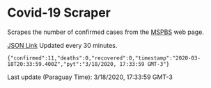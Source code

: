 # Covid-19 Scraper

Scrapes the number of confirmed cases from the [MSPBS](https://www.mspbs.gov.py/covid-19.php) web page.

[JSON Link](https://jmayalag.github.io/covid19-scrape/cases.json)
Updated every 30 minutes.
```
{"confirmed":11,"deaths":0,"recovered":0,"timestamp":"2020-03-18T20:33:59.400Z","pyt":"3/18/2020, 17:33:59 GMT-3"}
```
Last update (Paraguay Time): 3/18/2020, 17:33:59 GMT-3